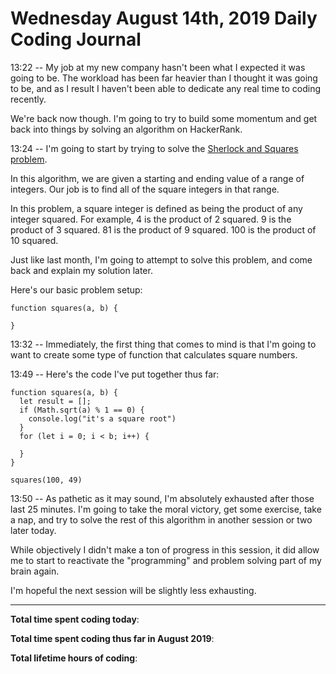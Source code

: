 # Wednesday August 14th, 2019 Daily Coding Journal

13:22 -- My job at my new company hasn't been what I expected it was going to be. The workload has been far heavier than I thought it was going to be, and as I result I haven't been able to dedicate any real time to coding recently.

We're back now though. I'm going to try to build some momentum and get back into things by solving an algorithm on HackerRank.

13:24 -- I'm going to start by trying to solve the [Sherlock and Squares problem](https://www.hackerrank.com/challenges/sherlock-and-squares/problem).

In this algorithm, we are given a starting and ending value of a range of integers. Our job is to find all of the square integers in that range.

In this problem, a square integer is defined as being the product of any integer squared. For example, 4 is the product of 2 squared. 9 is the product of 3 squared. 81 is the product of 9 squared. 100 is the product of 10 squared.

Just like last month, I'm going to attempt to solve this problem, and come back and explain my solution later.

Here's our basic problem setup:
```
function squares(a, b) {
  
}
```
13:32 -- Immediately, the first thing that comes to mind is that I'm going to want to create some type of function that calculates square numbers.

13:49 -- Here's the code I've put together thus far:
```
function squares(a, b) {
  let result = [];
  if (Math.sqrt(a) % 1 == 0) {
    console.log("it's a square root")
  }
  for (let i = 0; i < b; i++) {
    
  }
}

squares(100, 49)
```
13:50 -- As pathetic as it may sound, I'm absolutely exhausted after those last 25 minutes. I'm going to take the moral victory, get some exercise, take a nap, and try to solve the rest of this algorithm in another session or two later today.

While objectively I didn't make a ton of progress in this session, it did allow me to start to reactivate the "programming" and problem solving part of my brain again.

I'm hopeful the next session will be slightly less exhausting.
___
**Total time spent coding today**: 

**Total time spent coding thus far in August 2019**: 

**Total lifetime hours of coding**: 
